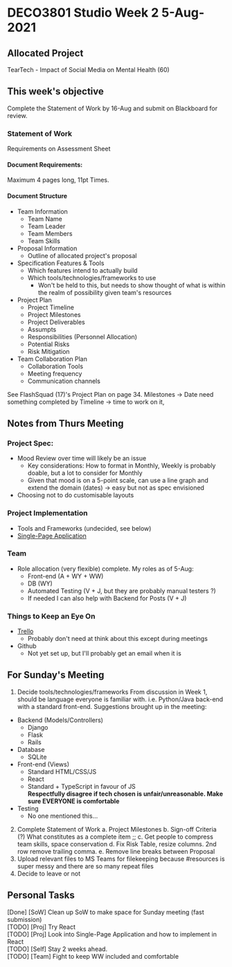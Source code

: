 # DECO3801 Studio Week 2 5-Aug-2021
## Allocated Project 
TearTech - Impact of Social Media on Mental Health (60)

## This week's objective
Complete the Statement of Work by 16-Aug and submit on Blackboard for review.
### Statement of Work
Requirements on Assessment Sheet
#### Document Requirements:
Maximum 4 pages long, 11pt Times.
#### Document Structure
* Team Information
	* Team Name
	* Team Leader
	* Team Members
	* Team Skills
* Proposal Information
	* Outline of allocated project's proposal
* Specification Features & Tools
	* Which features intend to actually build
	* Which tools/technologies/frameworks to use
		* Won't be held to this, but needs to show thought of what is within the realm of possibility given team's resources
* Project Plan
	* Project Timeline
	* Project Milestones
	* Project Deliverables
	* Assumpts
	* Responsibilities (Personnel Allocation)
	* Potential Risks
	* Risk Mitigation
* Team Collaboration Plan
	* Collaboration Tools
	* Meeting frequency
	* Communication channels

See FlashSquad (17)'s Project Plan on page 34. 
	Milestones -> Date need something completed by
	Timeline -> time to work on it, 

## Notes from Thurs Meeting
### Project Spec:
* Mood Review over time will likely be an issue
	* Key considerations: How to format in Monthly, Weekly is probably doable, but a lot to consider for Monthly
	* Given that mood is on a 5-point scale, can use a line graph and extend the domain (dates) -> easy but not as spec envisioned
* Choosing not to do customisable layouts

### Project Implementation
* Tools and Frameworks (undecided, see below)
* [Single-Page Application](https://en.wikipedia.org/wiki/Single-page_application)

### Team 
* Role allocation (very flexible) complete. My roles as of 5-Aug:
	* Front-end (A + WY + WW)
	* DB (WY)
	* Automated Testing (V + J, but they are probably manual testers ?)
	* If needed I can also help with Backend for Posts (V + J)

### Things to Keep an Eye On
* [Trello](https://trello.com/newplayerw17/members)
	* Probably don't need at think about this except during meetings
* Github
	* Not yet set up, but I'll probably get an email when it is

## For Sunday's Meeting
1. Decide tools/technologies/frameworks
From discussion in Week 1, should be language everyone is familiar with. i.e. Python/Java back-end with a standard front-end. 
Suggestions brought up in the meeting:

* Backend (Models/Controllers)
	* Django
	* Flask
	* Rails
* Database
	* SQLite
* Front-end (Views)
	* Standard HTML/CSS/JS
	* React
	* Standard + TypeScript in favour of JS  
	**Respectfully disagree if tech chosen is unfair/unreasonable. Make sure EVERYONE is comfortable** 
* Testing
	* No one mentioned this... 

2. Complete Statement of Work
	a. Project Milestones
	b. Sign-off Criteria (?) What constitutes as a complete item ;;
	c. Get people to compress team skills, space conservation
	d. Fix Risk Table, resize columns. 2nd row remove trailing comma.
	e. Remove line breaks between Proposal
3. Upload relevant files to MS Teams for filekeeping because #resources is super messy and there are so many repeat files
3. Decide to leave or not

## Personal Tasks
[Done] [SoW] Clean up SoW to make space for Sunday meeting (fast submission)  
[TODO] [Proj] Try React  
[TODO] [Proj] Look into Single-Page Application and how to implement in React  
[TODO] [Self] Stay 2 weeks ahead.  
[TODO] [Team] Fight to keep WW included and comfortable  
